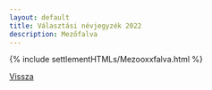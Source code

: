 ```yaml
---
layout: default
title: Választási névjegyzék 2022
description: Mezőfalva
---
```


{% include settlementHTMLs/Mezooxxfalva.html %}

[Vissza](../)